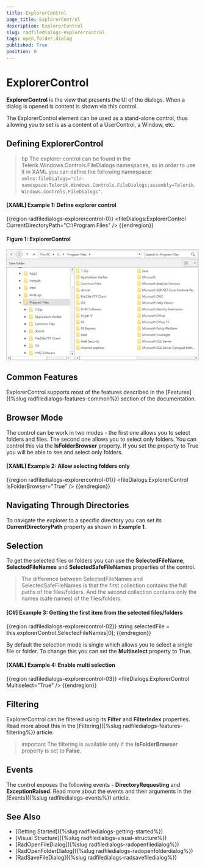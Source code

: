 ```yaml
---
title: ExplorerControl
page_title: ExplorerControl
description: ExplorerControl
slug: radfiledialogs-explorercontrol
tags: open,folder,dialog
published: True
position: 0
---
```


# ExplorerControl

__ExplorerControl__ is the view that presents the UI of the dialogs. When a dialog is opened is content is shown via this control.

The ExplorerControl element can be used as a stand-alone control, thus allowing you to set is as a content of a UserControl, a Window, etc.

## Defining ExplorerControl

>tip The explorer control can be found in the Telerik.Windows.Controls.FileDialogs namespaces, so in order to use it in XAML you can define the following namespace: `xmlns:fileDialogs="clr-namespace:Telerik.Windows.Controls.FileDialogs;assembly=Telerik.Windows.Controls.FileDialogs"`.

#### __[XAML] Example 1: Define explorer control__
{{region radfiledialogs-explorercontrol-0}}
	<fileDialogs:ExplorerControl CurrentDirectoryPath="C:\Program Files"  />
{{endregion}}

#### __Figure 1: ExplorerControl__ 
![](images/explorercontrol-0.png)

## Common Features

ExplorerControl supports most of the features described in the [Features]({%slug radfiledialogs-features-common%}) section of the documentation.

## Browser Mode

The control can be work in two modes - the first one allows you to select folders and files. The second one allows you to select only folders. You can control this via the __IsFolderBrowser__ property. If you set the property to True you will be able to see and select only folders.

#### __[XAML] Example 2: Allow selecting folders only__
{{region radfiledialogs-explorercontrol-01}}
	<fileDialogs:ExplorerControl IsFolderBrowser="True" />
{{endregion}}

## Navigating Through Directories

To navigate the explorer to a specific directory you can set its __CurrentDirectoryPath__ property as shown in __Example 1__.

## Selection

To get the selected files or folders you can use the __SelectedFileName__, __SelectedFileNames__ and __SelectedSafeFileNames__ properties of the control.

> The difference between SelectedFileNames and SelectedSafeFileNames is that the first collection contains the full paths of the files/folders. And the second collection contains only the names (safe names) of the files/folders.

#### __[C#] Example 3: Getting the first item from the selected files/folders__
{{region radfiledialogs-explorercontrol-02}}
	string selectedFile = this.explorerControl.SelectedFileNames[0];
{{endregion}}

By default the selection mode is single which allows you to select a single file or folder. To change this you can set the __Multiselect__ property to True.

#### __[XAML] Example 4: Enable multi selection__
{{region radfiledialogs-explorercontrol-03}}
	<fileDialogs:ExplorerControl Multiselect="True" />
{{endregion}}

## Filtering 

ExplorerControl can be filtered using its __Filter__ and __FilterIndex__ properties. Read more about this in the [Filtering]({%slug radfiledialogs-features-filtering%}) article.

>important The filtering is available only if the __IsFolderBrowser__ property is set to __False__.

## Events

The control exposes the following events -  __DirectoryRequesting__ and __ExceptionRaised__. Read more about the events and their arguments in the [Events]({%slug radfiledialogs-events%}) article.

## See Also
* [Getting Started]({%slug radfiledialogs-getting-started%})
* [Visual Structure]({%slug radfiledialogs-visual-structure%})
* [RadOpenFileDialog]({%slug radfiledialogs-radopenfiledialog%})
* [RadOpenFolderDialog]({%slug radfiledialogs-radopenfolderdialog%})
* [RadSaveFileDialog]({%slug radfiledialogs-radsavefiledialog%})